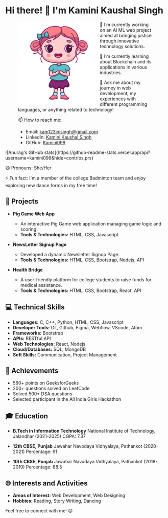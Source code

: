 # Hi there! 👋 I'm Kamini Kaushal Singh
<figure>
  <img align="left" alt="." src="https://github.com/Kamini099/Kamini099/blob/main/Little.png" >
  <figcaption>
🔭 I’m currently working on an AI ML web project aimed at bringing justice through innovative technology solutions.

🌱 I’m currently learning about Blockchain and its applications in various industries.

💬 Ask me about my journey in web development, my experiences with different programming languages, or anything related to technology!

📫 How to reach me:
- Email: kam123inisingh@gmail.com
- LinkedIn: [Kamini Kaushal Singh](https://www.linkedin.com/in/kamini-kaushal-singh-646068232/)
- GitHub: [Kamini099](https://github.com/Kamini099)</figcaption>

</figure>
![Anurag's GitHub stats](https://github-readme-stats.vercel.app/api?username=kamini099&hide=contribs,prs)

😄 Pronouns: She/Her

⚡ Fun fact: I'm a member of the college Badminton team and enjoy exploring new dance forms in my free time!

## 🚀 Projects

- **Pig Game Web App**
   - An interactive Pig Game web application managing game logic and scoring.
   - **Tools & Technologies:** HTML, CSS, Javascript

- **NewsLetter Signup Page**
   - Developed a dynamic Newsletter Signup Page.
   - **Tools & Technologies:** HTML, CSS, Bootstrap, Nodejs, API

- **Health Bridge**
   - A user-friendly platform for college students to raise funds for medical assistance.
   - **Tools & Technologies:** HTML, CSS, Bootstrap, React, API

## 💻 Technical Skills

- **Languages:** C, C++, Python, HTML, CSS, Javascript
- **Developer Tools:** Git, Github, Figma, Webflow, VScode, Atom
- **Frameworks:** Bootstrap
- **APIs:** RESTful API
- **Web Technologies:** React, Nodejs
- **Cloud/Databases:** SQL, MongoDB
- **Soft Skills:** Communication, Project Management

## 🎉 Achievements

- 560+ points on GeeksforGeeks
- 200+ questions solved on LeetCode
- Solved 500+ DSA questions
- Selected participant in the All India Girls Hackathon

## 🎓 Education

- **B.Tech in Information Technology**
  National Institute of Technology, Jalandhar
  (2021-2025)
  CGPA: 7.37

- **12th CBSE, Punjab**
  Jawahar Navodaya Vidhyalaya, Pathankot
  (2020-2021)
  Percentage: 91

- **10th CBSE, Punjab**
  Jawahar Navodaya Vidhyalaya, Pathankot
  (2018-2019)
  Percentage: 88.5

## 🌐 Interests and Activities

- **Areas of Interest:** Web Development, Web Designing
- **Hobbies:** Reading, Story Writing, Dancing

Feel free to connect with me! 😊
